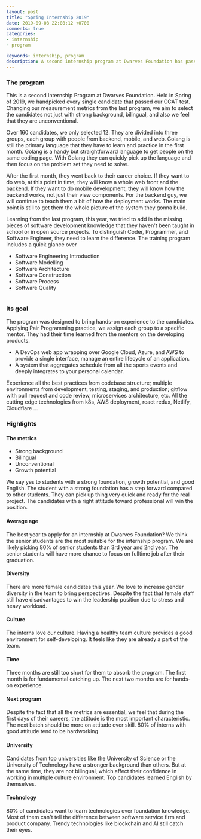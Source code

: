 ```yaml
---
layout: post
title: "Spring Internship 2019"
date: 2019-09-08 22:08:12 +0700
comments: true
categories: 
- internship
- program

keywords: internship, program
description: A second internship program at Dwarves Foundation has passed. 
---
```


### The program

This is a second Internship Program at Dwarves Foundation. Held in Spring of 2019, we handpicked every single candidate that passed our CCAT test. Changing our measurement metrics from the last program, we aim to select the candidates not just with strong background, bilingual, and also we feel that they are unconventional.

Over 160 candidates, we only selected 12. They are divided into three groups, each group with people from backend, mobile, and web.
Golang is still the primary language that they have to learn and practice in the first month. Golang is a handy but straightforward language to get people on the same coding page. With Golang they can quickly pick up the language and then focus on the problem set they need to solve.

After the first month, they went back to their career choice. If they want to do web, at this point in time, they will know a whole web front and the backend. If they want to do mobile development, they will know how the backend works, not just their view components. For the backend guy, we will continue to teach them a bit of how the deployment works. The main point is still to get them the whole picture of the system they gonna build.

Learning from the last program, this year, we tried to add in the missing pieces of software development knowledge that they haven't been taught in school or in open source projects. To distinguish Coder, Programmer, and Software Engineer, they need to learn the difference. The training program includes a quick glance over    

- Software Engineering Introduction
- Software Modelling 
- Software Architecture
- Software Construction
- Software Process
- Software Quality

<img>

### Its goal

The program was designed to bring hands-on experience to the candidates. Applying Pair Programming practice, we assign each group to a specific mentor. They had their time learned from the mentors on the developing products.

- A DevOps web app wrapping over Google Cloud, Azure, and AWS to provide a single interface, manage an entire lifecycle of an application.
- A system that aggregates schedule from all the sports events and deeply integrates to your personal calendar.

Experience all the best practices from codebase structure; multiple environments from development, testing, staging, and production; gitflow with pull request and code review, microservices architecture, etc.
All the cutting edge technologies from k8s, AWS deployment, react redux, Netlify, Cloudflare ...

### Highlights

#### The metrics

- Strong background
- Bilingual
- Unconventional
- Growth potential

We say yes to students with a strong foundation, growth potential, and good English. The student with a strong foundation has a step forward compared to other students. They can pick up thing very quick and ready for the real project. The candidates with a right attitude toward professional will win the position.

#### Average age

The best year to apply for an internship at Dwarves Foundation?
We think the senior students are the most suitable for the internship program. We are likely picking 80% of senior students than 3rd year and 2nd year. The senior students will have more chance to focus on fulltime job after their graduation.

#### Diversity

There are more female candidates this year. We love to increase gender diversity in the team to bring perspectives. Despite the fact that female staff still have disadvantages to win the leadership position due to stress and heavy workload.

#### Culture

The interns love our culture. Having a healthy team culture provides a good environment for self-developing. It feels like they are already a part of the team.

#### Time

Three months are still too short for them to absorb the program. The first month is for fundamental catching up. The next two months are for hands-on experience.

#### Next program

Despite the fact that all the metrics are essential, we feel that during the first days of their careers, the attitude is the most important characteristic. The next batch should be more on attitude over skill. 80% of interns with good attitude tend to be hardworking

#### University

Candidates from top universities like the University of Science or the University of Technology have a stronger background than others. But at the same time, they are not bilingual, which affect their confidence in working in multiple culture environment. Top candidates learned English by themselves.

#### Technology

80% of candidates want to learn technologies over foundation knowledge. Most of them can't tell the difference between software service firm and product company. Trendy technologies like blockchain and AI still catch their eyes.
